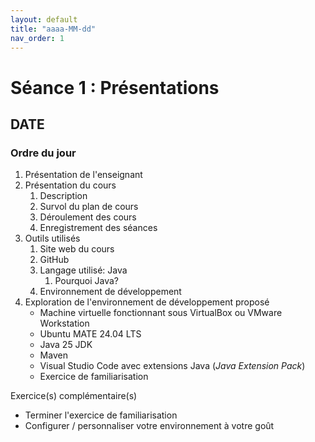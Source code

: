 ```yaml
---
layout: default
title: "aaaa-MM-dd"
nav_order: 1
---
```

# Séance 1 : Présentations

## DATE

### Ordre du jour

1. Présentation de l'enseignant
2. Présentation du cours
   1. Description
   2. Survol du plan de cours
   3. Déroulement des cours
   4. Enregistrement des séances
3. Outils utilisés
   1. Site web du cours
   2. GitHub
   3. Langage utilisé: Java
      1. Pourquoi Java?
   4. Environnement de développement
4. Exploration de l'environnement de développement proposé
   * Machine virtuelle fonctionnant sous VirtualBox ou VMware Workstation
   * Ubuntu MATE 24.04 LTS
   * Java 25 JDK
   * Maven
   * Visual Studio Code avec extensions Java (*Java Extension Pack*)
   * Exercice de familiarisation


Exercice(s) complémentaire(s)

* Terminer l'exercice de familiarisation
* Configurer / personnaliser votre environnement à votre goût

